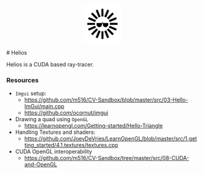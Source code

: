 <p align="center">   <img      width="100"     height="100"     src="https://github.com/aditya18007/Cuda-Raytracer/blob/main/assets/logo.svg"   > </p>
# Helios

Helios is a CUDA based ray-tracer.

### Resources

* `Imgui` setup:
  * https://github.com/m516/CV-Sandbox/blob/master/src/03-Hello-ImGui/main.cpp
  * https://github.com/ocornut/imgui
* Drawing a quad using `OpenGL`
  * https://learnopengl.com/Getting-started/Hello-Triangle
* Handling Textures and shaders:
  * https://github.com/JoeyDeVries/LearnOpenGL/blob/master/src/1.getting_started/4.1.textures/textures.cpp 
* CUDA OpenGL interoperability
  * https://github.com/m516/CV-Sandbox/tree/master/src/08-CUDA-and-OpenGL